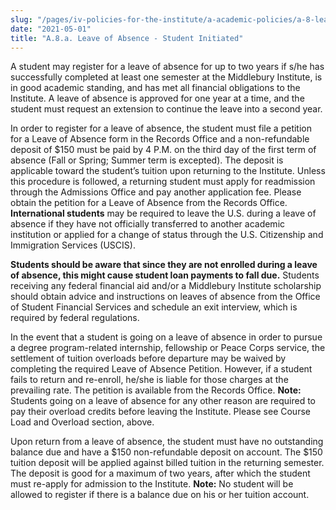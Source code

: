 ```yaml
---
slug: "/pages/iv-policies-for-the-institute/a-academic-policies/a-8-leaves-of-absence-withdrawal-suspension-expulsion-and-graduation/a-8-a-leave-of-absence-student-initiated"
date: "2021-05-01"
title: "A.8.a. Leave of Absence - Student Initiated"
---
```


A student may register for a leave of absence for up to two years if s/he has successfully completed at least one semester at the Middlebury Institute, is in good academic standing, and has met all financial obligations to the Institute. A leave of absence is approved for one year at a time, and the student must request an extension to continue the leave into a second year.

In order to register for a leave of absence, the student must file a petition for a Leave of Absence form in the Records Office and a non-refundable deposit of $150 must be paid by 4 P.M. on the third day of the first term of absence (Fall or Spring; Summer term is excepted). The deposit is applicable toward the student’s tuition upon returning to the Institute. Unless this procedure is followed, a returning student must apply for readmission through the Admissions Office and pay another application fee. Please obtain the petition for a Leave of Absence from the Records Office. **International students** may be required to leave the U.S. during a leave of absence if they have not officially transferred to another academic institution or applied for a change of status through the U.S. Citizenship and Immigration Services (USCIS).

**Students should be aware that since they are not enrolled during a leave of absence, this might cause student loan payments to fall due.** Students receiving any federal financial aid and/or a Middlebury Institute scholarship should obtain advice and instructions on leaves of absence from the Office of Student Financial Services and schedule an exit interview, which is required by federal regulations.

In the event that a student is going on a leave of absence in order to pursue a degree program-related internship, fellowship or Peace Corps service, the settlement of tuition overloads before departure may be waived by completing the required Leave of Absence Petition. However, if a student fails to return and re-enroll, he/she is liable for those charges at the prevailing rate. The petition is available from the Records Office. **Note:** Students going on a leave of absence for any other reason are required to pay their overload credits before leaving the Institute. Please see Course Load and Overload section, above.

Upon return from a leave of absence, the student must have no outstanding balance due and have a $150 non-refundable deposit on account. The $150 tuition deposit will be applied against billed tuition in the returning semester. The deposit is good for a maximum of two years, after which the student must re-apply for admission to the Institute. **Note:** No student will be allowed to register if there is a balance due on his or her tuition account.
